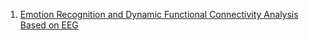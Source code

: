 1. [Emotion Recognition and Dynamic Functional Connectivity Analysis Based on EEG](https://ieeexplore.ieee.org/document/8854778/)
